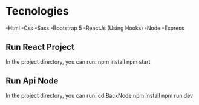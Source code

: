 # Tecnologies

-Html
-Css
-Sass
-Bootstrap 5
-ReactJs (Using Hooks)
-Node
-Express


## Run React Project

In the project directory, you can run:
npm install
npm start

## Run Api Node
In the project directory, you can run:
cd BackNode
npm install
npm run dev

